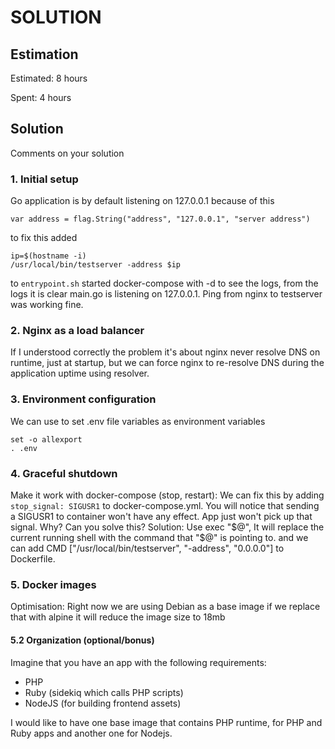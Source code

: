 SOLUTION
========

Estimation
----------
Estimated: 8 hours

Spent: 4 hours


Solution
--------
Comments on your solution


### 1. Initial setup

Go application is by default listening on 127.0.0.1 because of this
```
var address = flag.String("address", "127.0.0.1", "server address")
```
to fix this added 
```
ip=$(hostname -i)
/usr/local/bin/testserver -address $ip
```
to `entrypoint.sh`
started docker-compose with -d to see the logs, from the logs it is clear main.go is listening on 127.0.0.1. Ping from nginx to testserver was working fine.

### 2. Nginx as a load balancer
If I understood correctly the problem it's about nginx never resolve DNS on runtime, just at startup, but we can force nginx to re-resolve DNS during the application uptime using resolver.

### 3. Environment configuration
We can use to set .env file variables as environment variables
```
set -o allexport
. .env
```

### 4. Graceful shutdown
Make it work with docker-compose (stop, restart): We can fix this by adding `stop_signal: SIGUSR1` to docker-compose.yml.
You will notice that sending a SIGUSR1 to container won't have any effect. App just won't pick up that signal. Why? Can you solve this?
Solution: Use exec "$@", It will replace the current running shell with the command that "$@" is pointing to.
and we can add CMD ["/usr/local/bin/testserver", "-address", "0.0.0.0"] to Dockerfile.

### 5. Docker images
Optimisation: Right now we are using Debian as a base image if we replace that with alpine it will reduce the image size to 18mb

#### 5.2 Organization (optional/bonus)
Imagine that you have an app with the following requirements:
- PHP
- Ruby (sidekiq which calls PHP scripts)
- NodeJS (for building frontend assets)

I would like to have one base image that contains PHP runtime, for PHP and Ruby apps and another one for Nodejs. 
